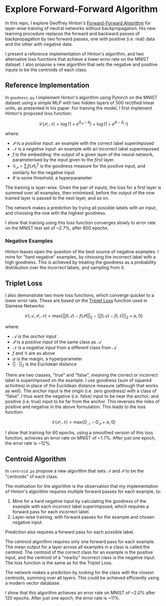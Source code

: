 # Explore Forward-Forward Algorithm

In this repo, I explore Geoffrey Hinton's [Forward-Forward Algorithm](https://arxiv.org/abs/2212.13345) for layer-wise training of neutral networks without backpropagation. His new learning procedure replaces the forward and backward passes of backpropagation by two forward passes, one with positive (i.e. real) data and the other with negative data.

I present a reference implementation of Hinton's algorithm, and two alternative loss functions that achieve a lower error rate on the MNIST dataset. I also propose a new algorithm that sets the negative and positive inputs to be the centroids of each class.

## Reference Implementation

In `goodness.py` I implement Hinton's algorithm using Pytorch on the MNIST dataset using a simple MLP with two hidden layers of 500 rectified linear units, as presented in his paper. For training the model, I first implement Hinton's proposed loss function:

$$
\mathcal{L}(\mathcal{P},\mathcal{N}) = 
    \log(1+ e^{G_{\mathcal{P}} - \theta}) + \log(1+ e^{\theta - G_{\mathcal{N}}})
$$

where: 

* $\mathcal{P}$ is a *positive input*: an example with the correct label superimposed
* $\mathcal{N}$ is a *negative input*: an example with an incorrect label superimposed
* $f$ is the embedding: the output of a given layer of the neural network, parameterised by the input given to the *first* layer.
* $\mathcal{G}_{\mathcal{P}} = \sum_i f(\mathcal{P})_i^2$ is the goodness measure for the positive input, and similarly for the negative input
* $\theta$ is some threshold, a hyperparameter

The training is layer-wise. Given the pair of inputs, the loss for a first layer is summed over all examples, then minimised, before the output of the now trained layer is passed to the next layer, and so on.

The network makes a prediction by trying all possible labels with an input, and choosing the one with the highest goodness.

I show that training using this loss function converges slowly to error rate on the MNIST test set of ~2.7%, after 600 epochs. 

### Negative Examples

Hinton leaves open the question of the best source of negative examples. I mine for "hard negative" examples, by choosing the incorrect label with a high goodness. This is achieved by treating the goodness as a probability distribution over the incorrect labels, and sampling from it.

## Triplet Loss

I also demonstrate two more loss functions, which converge quicker to a lower error rate. These are based on the [Triplet Loss](https://en.wikipedia.org/wiki/Triplet_loss) function used in Siamese Networks:

$$
\mathcal{L}(\mathcal{A},\mathcal{P},\mathcal{N}) = 
    \text{max}(||f(\mathcal{A}) - f(\mathcal{P})||_2 - ||f(\mathcal{A}) - f(\mathcal{N})||_2 + \alpha, 0)
$$

where: 

* $\mathcal{A}$ is the *anchor input*
* $\mathcal{P}$ is a *positive input* of the same class as $\mathcal{A}$
* $\mathcal{N}$ is a *negative input* from a different class from $\mathcal{A}$
* $f$ and $\mathcal{G}$ are as above
* $\alpha$ is the margin, a hyperparameter
* $||\cdot||_2$ is the Euclidean distance

There are two classes, "true" and "false", meaning the correct or incorrect label is superimposed on the example. I use goodness (sum of squared activities) in place of the Euclidean distance measure (although that works as well). The anchor input is the origin (i.e. zero goodness) with a class of "false". I thus want the negative (i.e. false) input to be near the anchor, and positive (i.e. true) input to be far from the anchor. This reverses the roles of positive and negative in the above formulation. This leads to the loss function:

$$
\mathcal{L}(\mathcal{P},\mathcal{N}) = 
    \text{max}(G_{\mathcal{N}} - G_{\mathcal{P}} + \alpha, 0)
$$

I show that training for 60 epochs, using a smoothed version of this loss function, achieves an error rate on MNIST of ~1.7%. After just one epoch, the error rate is ~12%.

## Centroid Algorithm

In `centroid.py` propose a new algorithm that sets $\mathcal{N}$ and $\mathcal{P}$ to be the "centroids" of each class. 

The motivation for the algorithm is the observation that my implementation of Hinton's algorithm requires multiple forward passes for each example, to:

1. Mine for a hard negative input by calculating the goodness of the example with each incorrect label superimposed, which requires a forward pass for each incorrect label.
2. Layer-wise training, with forward passes for the example and chosen negative input.

Prediction also requires a forward pass for each possible label.

The centroid algorithm requires only one forward pass for each example. The mean output for a layer across all examples in a class is called the centroid. The centroid of the correct class for an example is the positive input, and the centroid of a "nearby" incorrect class is the negative input. The loss function is the same as for the Triplet Loss.

The network makes a prediction by looking for the class with the closest centroids, summing over all layers. This could be achieved efficiently using a modern vector database.

I show that this algorithm achieves an error rate on MNIST of ~2.0% after 120 epochs. After just one epoch, the error rate is ~11%.
